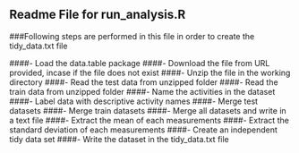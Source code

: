 ## Readme File for run_analysis.R

###Following steps are performed in this file in order to create the tidy_data.txt file

####- Load the data.table package
####- Download the file from URL provided, incase if the file does not exist
####- Unzip the file in the working directory 
####- Read the test data from unzipped folder
####- Read the train data from unzipped folder
####- Name the activities in the dataset
####- Label data with descriptive activity names
####- Merge test datasets
####- Merge train datasets
####- Merge all datasets and write in a text file
####- Extract the mean of each measurements
####- Extract the standard deviation of each measurements
####- Create an independent tidy data set
####- Write the dataset in the tidy_data.txt file

